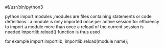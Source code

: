 
#!/usr/bin/python3

python import modules ,modules are files containing statements or code definitions .
 a module is only imported once per active session for efficiency
to import a module more than once a reload of the current session is needed
importlib.reload() function is thus used 

for example 
import importlib;
importlib.reload(module name);
